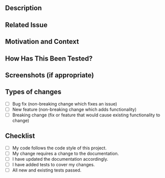 ## Description
<!--- Describe your changes in detail -->



## Related Issue
<!--- Please link to the issue here -->
<!--- If there is no related issue, please create one first -->

## Motivation and Context
<!--- Why is this change required? What problem does it solve? -->

## How Has This Been Tested?
<!--- Please describe how you tested your changes -->
<!--- Include details of your testing environment, and the tests you ran -->

## Screenshots (if appropriate)

## Types of changes
<!--- What types of changes does your code introduce? Put an `x` in all that apply: -->
- [ ] Bug fix (non-breaking change which fixes an issue)
- [ ] New feature (non-breaking change which adds functionality)
- [ ] Breaking change (fix or feature that would cause existing functionality to change)

## Checklist
<!--- Go over all the following points, and put an `x` in all the boxes that apply. -->
- [ ] My code follows the code style of this project.
- [ ] My change requires a change to the documentation.
- [ ] I have updated the documentation accordingly.
- [ ] I have added tests to cover my changes.
- [ ] All new and existing tests passed.